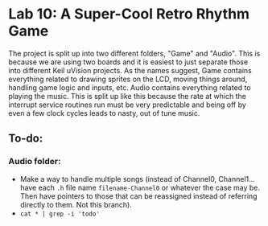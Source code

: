 # Lab 10: A Super-Cool Retro Rhythm Game

The project is split up into two different folders, "Game" and "Audio". This is because we are using two boards and it is easiest to just separate those into different Keil uVision projects. As the names suggest, Game contains everything related to drawing sprites on the LCD, moving things around, handling game logic and inputs, etc. Audio contains everything related to playing the music. This is split up like this because the rate at which the interrupt service routines run must be very predictable and being off by even a few clock cycles leads to nasty, out of tune music.

## To-do:
### Audio folder:
* Make a way to handle multiple songs (instead of Channel0, Channel1... have each `.h` file name `filename-Channel0` or whatever the case may be. Then have pointers to those that can be reassigned instead of referring directly to them. Not this branch).
* `cat * | grep -i 'todo'`

